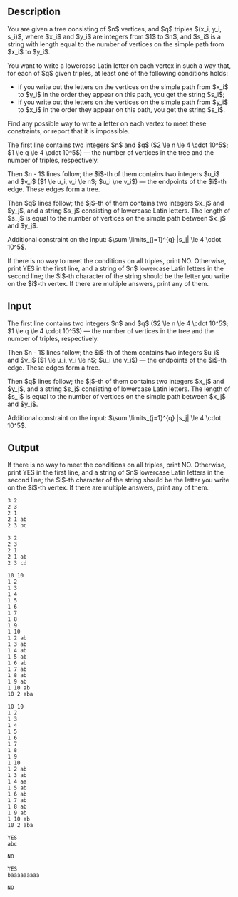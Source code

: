 ## Description

<div><p>You are given a tree consisting of $n$ vertices, and $q$ triples $(x_i, y_i, s_i)$, where $x_i$ and $y_i$ are integers from $1$ to $n$, and $s_i$ is a string <span class="tex-font-style-bf">with length equal to the number of vertices on the simple path from $x_i$ to $y_i$</span>.</p><p>You want to write a lowercase Latin letter on each vertex in such a way that, for each of $q$ given triples, at least one of the following conditions holds:</p><ul> <li> if you write out the letters on the vertices on the simple path from $x_i$ to $y_i$ in the order they appear on this path, you get the string $s_i$; </li><li> if you write out the letters on the vertices on the simple path from $y_i$ to $x_i$ in the order they appear on this path, you get the string $s_i$. </li></ul><p>Find any possible way to write a letter on each vertex to meet these constraints, or report that it is impossible.</p></div><div class="input-specification"><p>The first line contains two integers $n$ and $q$ ($2 \le n \le 4 \cdot 10^5$; $1 \le q \le 4 \cdot 10^5$) — the number of vertices in the tree and the number of triples, respectively.</p><p>Then $n - 1$ lines follow; the $i$-th of them contains two integers $u_i$ and $v_i$ ($1 \le u_i, v_i \le n$; $u_i \ne v_i$) — the endpoints of the $i$-th edge. These edges form a tree.</p><p>Then $q$ lines follow; the $j$-th of them contains two integers $x_j$ and $y_j$, and a string $s_j$ consisting of lowercase Latin letters. The length of $s_j$ is equal to the number of vertices on the simple path between $x_j$ and $y_j$.</p><p>Additional constraint on the input: $\sum \limits_{j=1}^{q} |s_j| \le 4 \cdot 10^5$.</p></div><div class="output-specification"><p>If there is no way to meet the conditions on all triples, print <span class="tex-font-style-tt">NO</span>. Otherwise, print <span class="tex-font-style-tt">YES</span> in the first line, and a string of $n$ lowercase Latin letters in the second line; the $i$-th character of the string should be the letter you write on the $i$-th vertex. If there are multiple answers, print any of them.</p></div>

## Input

<p>The first line contains two integers $n$ and $q$ ($2 \le n \le 4 \cdot 10^5$; $1 \le q \le 4 \cdot 10^5$) — the number of vertices in the tree and the number of triples, respectively.</p><p>Then $n - 1$ lines follow; the $i$-th of them contains two integers $u_i$ and $v_i$ ($1 \le u_i, v_i \le n$; $u_i \ne v_i$) — the endpoints of the $i$-th edge. These edges form a tree.</p><p>Then $q$ lines follow; the $j$-th of them contains two integers $x_j$ and $y_j$, and a string $s_j$ consisting of lowercase Latin letters. The length of $s_j$ is equal to the number of vertices on the simple path between $x_j$ and $y_j$.</p><p>Additional constraint on the input: $\sum \limits_{j=1}^{q} |s_j| \le 4 \cdot 10^5$.</p>

## Output

<p>If there is no way to meet the conditions on all triples, print <span class="tex-font-style-tt">NO</span>. Otherwise, print <span class="tex-font-style-tt">YES</span> in the first line, and a string of $n$ lowercase Latin letters in the second line; the $i$-th character of the string should be the letter you write on the $i$-th vertex. If there are multiple answers, print any of them.</p>





```input1
3 2
2 3
2 1
2 1 ab
2 3 bc
```




```input2
3 2
2 3
2 1
2 1 ab
2 3 cd
```




```input3
10 10
1 2
1 3
1 4
1 5
1 6
1 7
1 8
1 9
1 10
1 2 ab
1 3 ab
1 4 ab
1 5 ab
1 6 ab
1 7 ab
1 8 ab
1 9 ab
1 10 ab
10 2 aba
```




```input4
10 10
1 2
1 3
1 4
1 5
1 6
1 7
1 8
1 9
1 10
1 2 ab
1 3 ab
1 4 aa
1 5 ab
1 6 ab
1 7 ab
1 8 ab
1 9 ab
1 10 ab
10 2 aba
```




```output1
YES
abc
```




```output2
NO
```




```output3
YES
baaaaaaaaa
```




```output4
NO
```


